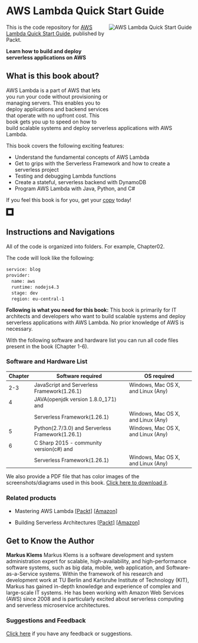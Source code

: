# AWS Lambda Quick Start Guide

<a href="https://www.packtpub.com/virtualization-and-cloud/aws-lambda-quick-start-guide?utm_source=github&utm_medium=repository&utm_campaign=9781789340198"><img src="https://dz13w8afd47il.cloudfront.net/sites/default/files/imagecache/ppv4_main_book_cover/B11345.png" alt="AWS Lambda Quick Start Guide" height="256px" align="right"></a>

This is the code repository for [AWS Lambda Quick Start Guide](https://www.packtpub.com/virtualization-and-cloud/aws-lambda-quick-start-guide?utm_source=github&utm_medium=repository&utm_campaign=9781789340198), published by Packt.

**Learn how to build and deploy serverless applications on AWS**

## What is this book about?
AWS Lambda is a part of AWS that lets you run your code without provisioning or managing servers. This enables you to deploy applications and backend services that operate with no upfront cost. This book gets you up to speed on how to build scalable systems and deploy serverless applications with AWS Lambda.

This book covers the following exciting features:
* Understand the fundamental concepts of AWS Lambda
* Get to grips with the Serverless Framework and how to create a serverless project
* Testing and debugging Lambda functions
* Create a stateful, serverless backend with DynamoDB
* Program AWS Lambda with Java, Python, and C#

If you feel this book is for you, get your [copy](https://www.amazon.com/dp/1789340195) today!

<a href="https://www.packtpub.com/?utm_source=github&utm_medium=banner&utm_campaign=GitHubBanner"><img src="https://raw.githubusercontent.com/PacktPublishing/GitHub/master/GitHub.png" 
alt="https://www.packtpub.com/" border="5" /></a>


## Instructions and Navigations
All of the code is organized into folders. For example, Chapter02.

The code will look like the following:
```
service: blog
provider:
  name: aws
  runtime: nodejs4.3
  stage: dev
  region: eu-central-1
```

**Following is what you need for this book:**
This book is primarily for IT architects and developers who want to build scalable systems and deploy serverless applications with AWS Lambda. No prior knowledge of AWS is necessary.

With the following software and hardware list you can run all code files present in the book (Chapter 1-6).

### Software and Hardware List

| Chapter  | Software required                                | OS required                        |
| -------- | -------------------------------------------------|------------------------------------|
| 2-3      | JavaScript and Serverless Framework(1.26.1)      | Windows, Mac OS X, and Linux (Any) |
| 4        | JAVA(openjdk version 1.8.0_171) and              |                                    |
|          | Serverless Framework(1.26.1)                     | Windows, Mac OS X, and Linux (Any) |
| 5        | Python(2.7/3.0) and Serverless Framework(1.26.1) | Windows, Mac OS X, and Linux (Any) |
| 6        | C Sharp 2015 - community version(c#) and         |                                    | 
|          | Serverless Framework(1.26.1)                     | Windows, Mac OS X, and Linux (Any) |


We also provide a PDF file that has color images of the screenshots/diagrams used in this book. [Click here to download it](https://www.packtpub.com/sites/default/files/downloads/AWSLambdaQuickStartGuide_ColorImages.pdf).

### Related products
* Mastering AWS Lambda [[Packt]](https://www.packtpub.com/virtualization-and-cloud/mastering-aws-lambda?utm_source=github&utm_medium=repository&utm_campaign=9781786467690) [[Amazon]](https://www.amazon.com/dp/1786467690)

* Building Serverless Architectures [[Packt]](https://www.packtpub.com/application-development/building-serverless-architectures?utm_source=github&utm_medium=repository&utm_campaign=9781787129191) [[Amazon]](https://www.amazon.com/dp/1787129195)

## Get to Know the Author
**Markus Klems**
Markus Klems is a software development and system administration expert for scalable, high-availability, and high-performance software systems, such as big data, mobile, web application, and Software-as-a-Service systems. Within the framework of his research and development work at TU Berlin and Karlsruhe Institute of Technology (KIT), Markus has gained in-depth knowledge and experience of complex and large-scale IT systems. He has been working with Amazon Web Services (AWS) since 2008 and is particularly excited about serverless computing and serverless microservice architectures.


### Suggestions and Feedback
[Click here](https://docs.google.com/forms/d/e/1FAIpQLSdy7dATC6QmEL81FIUuymZ0Wy9vH1jHkvpY57OiMeKGqib_Ow/viewform) if you have any feedback or suggestions.
